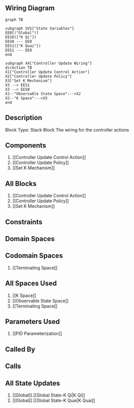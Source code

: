 ## Wiring Diagram

```mermaid
graph TB

subgraph SVS["State Variables"]
EE0[("Global")]
EES0(["K Qi"])
EES0 --- EE0
EES1(["K Quai"])
EES1 --- EE0
end

subgraph X4["Controller Update Wiring"]
direction TB
X1["Controller Update Control Action"]
X2["Controller Update Policy"]
X3["Set K Mechanism"]
X3 --> EES1
X3 --> EES0
X1--"Observable State Space"--->X2
X2--"K Space"--->X3
end
```

## Description

Block Type: Stack Block
The wiring for the controller actions
## Components
1. [[Controller Update Control Action]]
2. [[Controller Update Policy]]
3. [[Set K Mechanism]]

## All Blocks
1. [[Controller Update Control Action]]
2. [[Controller Update Policy]]
3. [[Set K Mechanism]]

## Constraints

## Domain Spaces

## Codomain Spaces
1. [[Terminating Space]]

## All Spaces Used
1. [[K Space]]
2. [[Observable State Space]]
3. [[Terminating Space]]

## Parameters Used
1. [[PID Parameterization]]

## Called By

## Calls

## All State Updates
1. [[Global]].[[Global State-K Qi|K Qi]]
2. [[Global]].[[Global State-K Quai|K Quai]]

